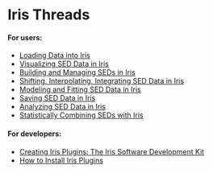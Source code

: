 # Iris Threads

#### For users:

  * [Loading Data into Iris][entry]
  * [Visualizing SED Data in Iris][plot]
  * [Building and Managing SEDs in Iris][importer]
  * [Shifting, Interpolating, Integrating SED Data in Iris][science]
  * [Modeling and Fitting SED Data in Iris][fit]
  * [Saving SED Data in Iris][save]
  * [Analyzing SED Data in Iris][analysis]
  * [Statistically Combining SEDs with Iris][sedstacker]

#### For developers:

  * [Creating Iris Plugins: The Iris Software Development Kit][sdk]
  * [How to Install Iris Plugins][plugin_manager]

  
<!-- threads -->
[sedstacker]: 		./threads/science/sedstacker/index.html "SED Stacker"
[science]: 			./threads/science/index.html "Shift, Interpolate, and Integrate"
[entry]: 			./threads/entry/index.html "Loading SED Data into Iris"
[fit]: 				./threads/fits/index.html "Modeling and Fiting SED Data"
[importer]: 		./threads/importer/index.html "Building and Managing SEDs"
[plot]: 			./threads/plot/index.html "Visualizing SED Data"
[analysis]: 		./threads/analysis/index.html "Analyzing SED Data in Iris"
[save]: 			./threads/save/index.html "Saving SED Data"
[sdk]: 				./threads/sdk/index.html "Developing Plugins: the Iris Software Development Kit"
[plugin_manager]: 	./threads/plugin_manager/index.html "Plugin Manager"